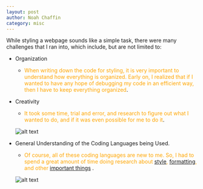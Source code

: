```yaml
---
layout: post
author: Noah Chaffin 
category: misc
---
```


While styling a webpage sounds like a simple task, there were many challenges that I ran into, which include, but are not limited to:

- Organization
    - <span style="color:orange"> When writing down the code for styling, it is very important to understand how everything is organized. 
    Early on, I realized that if I wanted to have any hope of debugging my code in an efficient way, then I have to keep everything organized</span>. 
   
- Creativity 
    - <span style="color:orange">It took some time, trial and error, and research to figure out what I wanted to do, and if it was even possible for me to do it</span>.  

     ![alt text](https://th.bing.com/th/id/OIP.L6pG1uFSa3I7CDXITpb4ugHaHa?w=177&h=180&c=7&r=0&o=5&dpr=1.3&pid=1.7 "Creativity")
    
- General Understanding of the Coding Languages being Used. 
    - <span style="color:orange">Of course, all of these coding languages are new to me. So, I had to spend a great amount of time
    doing research about [style](https://stackoverflow.com/questions/35465557/how-to-apply-color-on-text-in-markdown), [formatting](https://docs.aws.amazon.com/codecatalyst/latest/userguide/issues-markdown-tips.html), and other [important things](https://stackoverflow.com/questions/41604263/how-do-i-display-local-image-in-markdown) </span>. 
    
    
    ![alt text](https://th.bing.com/th/id/OIP.bp1vecsetyT4emBFV7EZpAHaEo?w=242&h=180&c=7&r=0&o=5&dpr=1.3&pid=1.7 "Code")
    
